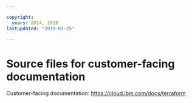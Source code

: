 ```yaml
---

copyright:
  years: 2014, 2019
lastupdated: "2019-03-25"

---
```



# Source files for customer-facing documentation

Customer-facing documentation: https://cloud.ibm.com/docs/terraform


